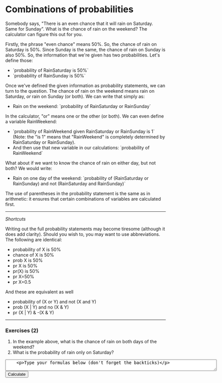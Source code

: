 # Combinations of probabilities

Somebody says, "There is an even chance that it will rain on Saturday. Same for Sunday". What is the chance of rain on the weekend? The calculator can figure this out for you. 

Firstly, the phrase "even chance" means 50%.  So, the chance of rain on Saturday is 50%. Since Sunday is the same, the chance of rain on Sunday is also 50%.  So, the information that we're given has two probabilities.  Let's define those:

* \`probability of RainSaturday is 50%\`
* \`probability of RainSunday is 50%\`

Once we've defined the given information as probability statements, we can turn to the question.  The chance of rain on the weekend means rain on Saturday, _or_ rain on Sunday (or both). We can write that simply as:

* Rain on the weekend: \`probability of RainSaturday or RainSunday\`

In the calculator, "or" means one or the other (or both).  We can even define a variable RainWeekend:

* \`probability of RainWeekend given RainSaturday or RainSunday is 1\`  (Note: the "is 1" means that "RainWeekend" is completely determined by RainSaturday or RainSunday).
* And then use that new variable in our calculations: \`probability of RainWeekend\`

What about if we want to know the chance of rain on either day, but not both?  We would write:

* Rain on one day of the weekend: \`probability of (RainSaturday or RainSunday) and not (RainSaturday and RainSunday)\`

The use of parentheses in the probability statement is the same as in arithmetic: it ensures that certain combinations of variables are calculated first. 

---

_Shortcuts_

Writing out the full probability statements may become tiresome (although it does add clarity).  Should you wish to, you may want to use abbreviations.  The following are identical:

* probability of X is 50%
* chance of X is 50%
* prob X is 50%
* pr X is 50%
* pr(X) is 50%
* pr X=50%
* pr X=0.5

And these are equivalent as well

* probability of (X or Y) and not (X and Y)
* prob (X | Y) and no (X & Y)
* pr (X | Y) & -(X & Y)

---


### Exercises (2)

1. In the example above, what is the chance of rain on both days of the weekend?
2. What is the probability of rain only on Saturday?

<form id="form1">
  <textarea id="editor1" name="editor1" cols=80>
    <p>Type your formulas below (don't forget the backticks)</p>
  </textarea>
  <input id="CalcButton" type="button" value="Calculate"/>
  <script>activate_ckeditor("editor1","CalcButton");</script>
</form>

